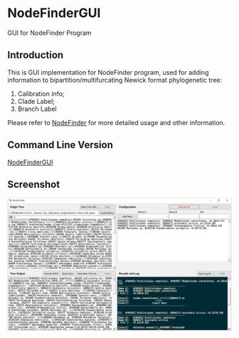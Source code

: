 NodeFinderGUI
=============
GUI for NodeFinder Program

Introduction
------------

This is GUI implementation  for NodeFinder program, used for adding information to
bipartition/multifurcating Newick format phylogenetic tree:

1. Calibration info;
2. Clade Label;
3. Branch Label

Please refer to [NodeFinder](https://github.com/zxjsdp/NodeFinder) for more detailed
usage and other information.


Command Line Version
--------------------
[NodeFinderGUI](https://github.com/zxjsdp/NodeFinderGUI)


Screenshot
----------
![Screenshot](./data/screen_shot.png)

